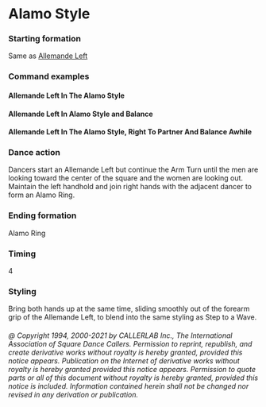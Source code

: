 
# Alamo Style

### Starting formation

Same as [Allemande Left](../b1/allemande.md)

### Command examples

#### Allemande Left In The Alamo Style
#### Allemande Left In Alamo Style and Balance
#### Allemande Left In The Alamo Style, Right To Partner And Balance Awhile

### Dance action

Dancers start an Allemande Left but continue the Arm Turn until the men are
looking toward the center of the square and the women are looking out.
Maintain the left handhold and join right hands with the adjacent dancer to form an Alamo Ring.

### Ending formation

Alamo Ring

### Timing

4

### Styling

Bring both hands up at the same time, sliding smoothly out of the forearm grip
of the Allemande Left, to blend into the same styling as Step to a Wave.

###### @ Copyright 1994, 2000-2021 by CALLERLAB Inc., The International Association of Square Dance Callers. Permission to reprint, republish, and create derivative works without royalty is hereby granted, provided this notice appears. Publication on the Internet of derivative works without royalty is hereby granted provided this notice appears. Permission to quote parts or all of this document without royalty is hereby granted, provided this notice is included. Information contained herein shall not be changed nor revised in any derivation or publication.
